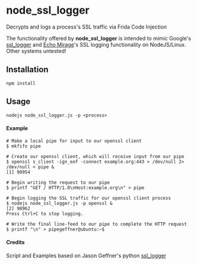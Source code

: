 # node_ssl_logger
Decrypts and logs a process's SSL traffic via Frida Code Injection

The functionality offered by **node_ssl_logger** is intended to mimic Google's [ssl_logger](https://github.com/google/ssl_logger) and [Echo Mirage](http://resources.infosecinstitute.com/echo-mirage-walkthrough/)'s SSL logging functionality on NodeJS/Linux. Other systems untested!


## Installation
```
npm install
```

## Usage
```
nodejs node_ssl_logger.js -p <process>
```

#### Example
```
# Make a local pipe for input to our openssl client
$ mkfifo pipe

# Create our openssl client, which will receive input from our pipe
$ openssl s_client -ign_eof -connect example.org:443 > /dev/null 2> /dev/null < pipe &
[1] 98954

# Begin writing the request to our pipe
$ printf "GET / HTTP/1.0\nHost:example.org\n" > pipe

# Begin logging the SSL traffic for our openssl client process
$ nodejs node_ssl_logger.js -p openssl &
[2] 98962
Press Ctrl+C to stop logging.

# Write the final line-feed to our pipe to complete the HTTP request
$ printf "\n" > pipegeffner@ubuntu:~$ 
```

#### Credits
Script and Examples based on Jason Geffner's python [ssl_logger](https://github.com/google/ssl_logger)


